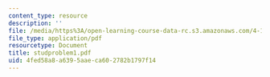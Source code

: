 ```yaml
---
content_type: resource
description: ''
file: /media/https%3A/open-learning-course-data-rc.s3.amazonaws.com/4-123-architectural-design-level-i-perceptions-and-processes-fall-2003/4fed58a8a6395aaeca602782b1797f14_studproblem1.pdf
file_type: application/pdf
resourcetype: Document
title: studproblem1.pdf
uid: 4fed58a8-a639-5aae-ca60-2782b1797f14
---
```

